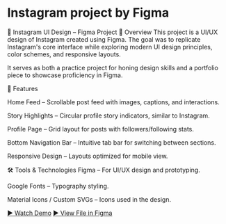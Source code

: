 # Instagram project by Figma

📱 Instagram UI Design – Figma Project
📖 Overview
This project is a UI/UX design of Instagram created using Figma.
The goal was to replicate Instagram's core interface while exploring modern UI design principles, color schemes, and responsive layouts.

It serves as both a practice project for honing design skills and a portfolio piece to showcase proficiency in Figma.

🎯 Features

Home Feed – Scrollable post feed with images, captions, and interactions.

Story Highlights – Circular profile story indicators, similar to Instagram.

Profile Page – Grid layout for posts with followers/following stats.

Bottom Navigation Bar – Intuitive tab bar for switching between sections.

Responsive Design – Layouts optimized for mobile view.

🛠 Tools & Technologies
Figma – For UI/UX design and prototyping.

Google Fonts – Typography styling.

Material Icons / Custom SVGs – Icons used in the design.

[▶️ Watch Demo](https://youtu.be/EOyF1H5Og98)
[▶️ View File in Figma](https://www.figma.com/proto/jGKtK8MW66pI9YnJAt3pt6/Instagram?node-id=160-138&t=UvOcr9S1iYTgzdjc-1)
